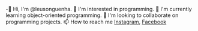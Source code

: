 -👋 Hi, I'm @leusonguenha.
👀 I'm interested in programming.
🌱 I'm currently learning object-oriented programming.
💞️ I'm looking to collaborate on programming projects.
📫 How to reach me [Instagram](https://www.instagram.com/leusojustino/), [Facebook](https://www.facebook.com/leuso.justino.9)

<!---
leusonguenha/leusonguenha is a ✨ special ✨ repository because its `README.md` (this file) appears on your GitHub profile.
You can click the Preview link to take a look at your changes.
--->
